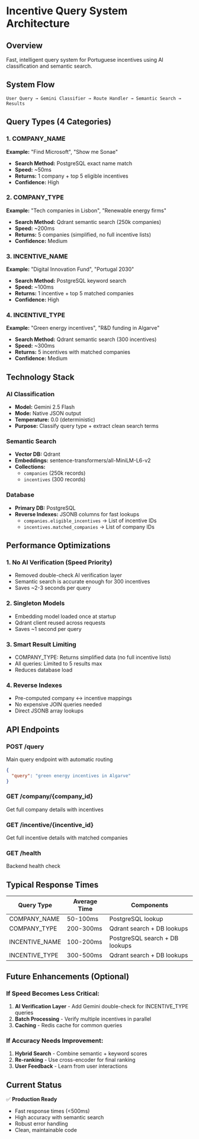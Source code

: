 # Incentive Query System Architecture

## Overview
Fast, intelligent query system for Portuguese incentives using AI classification and semantic search.

## System Flow

```
User Query → Gemini Classifier → Route Handler → Semantic Search → Results
```

## Query Types (4 Categories)

### 1. COMPANY_NAME
**Example:** "Find Microsoft", "Show me Sonae"
- **Search Method:** PostgreSQL exact name match
- **Speed:** ~50ms
- **Returns:** 1 company + top 5 eligible incentives
- **Confidence:** High

### 2. COMPANY_TYPE  
**Example:** "Tech companies in Lisbon", "Renewable energy firms"
- **Search Method:** Qdrant semantic search (250k companies)
- **Speed:** ~200ms
- **Returns:** 5 companies (simplified, no full incentive lists)
- **Confidence:** Medium

### 3. INCENTIVE_NAME
**Example:** "Digital Innovation Fund", "Portugal 2030"
- **Search Method:** PostgreSQL keyword search
- **Speed:** ~100ms
- **Returns:** 1 incentive + top 5 matched companies
- **Confidence:** High

### 4. INCENTIVE_TYPE
**Example:** "Green energy incentives", "R&D funding in Algarve"
- **Search Method:** Qdrant semantic search (300 incentives)
- **Speed:** ~300ms
- **Returns:** 5 incentives with matched companies
- **Confidence:** Medium

## Technology Stack

### AI Classification
- **Model:** Gemini 2.5 Flash
- **Mode:** Native JSON output
- **Temperature:** 0.0 (deterministic)
- **Purpose:** Classify query type + extract clean search terms

### Semantic Search
- **Vector DB:** Qdrant
- **Embeddings:** sentence-transformers/all-MiniLM-L6-v2
- **Collections:**
  - `companies` (250k records)
  - `incentives` (300 records)

### Database
- **Primary DB:** PostgreSQL
- **Reverse Indexes:** JSONB columns for fast lookups
  - `companies.eligible_incentives` → List of incentive IDs
  - `incentives.matched_companies` → List of company IDs

## Performance Optimizations

### 1. No AI Verification (Speed Priority)
- Removed double-check AI verification layer
- Semantic search is accurate enough for 300 incentives
- Saves ~2-3 seconds per query

### 2. Singleton Models
- Embedding model loaded once at startup
- Qdrant client reused across requests
- Saves ~1 second per query

### 3. Smart Result Limiting
- COMPANY_TYPE: Returns simplified data (no full incentive lists)
- All queries: Limited to 5 results max
- Reduces database load

### 4. Reverse Indexes
- Pre-computed company ↔ incentive mappings
- No expensive JOIN queries needed
- Direct JSONB array lookups

## API Endpoints

### POST /query
Main query endpoint with automatic routing
```json
{
  "query": "green energy incentives in Algarve"
}
```

### GET /company/{company_id}
Get full company details with incentives

### GET /incentive/{incentive_id}
Get full incentive details with matched companies

### GET /health
Backend health check

## Typical Response Times

| Query Type | Average Time | Components |
|------------|--------------|------------|
| COMPANY_NAME | 50-100ms | PostgreSQL lookup |
| COMPANY_TYPE | 200-300ms | Qdrant search + DB lookups |
| INCENTIVE_NAME | 100-200ms | PostgreSQL search + DB lookups |
| INCENTIVE_TYPE | 300-500ms | Qdrant search + DB lookups |

## Future Enhancements (Optional)

### If Speed Becomes Less Critical:
1. **AI Verification Layer** - Add Gemini double-check for INCENTIVE_TYPE queries
2. **Batch Processing** - Verify multiple incentives in parallel
3. **Caching** - Redis cache for common queries

### If Accuracy Needs Improvement:
1. **Hybrid Search** - Combine semantic + keyword scores
2. **Re-ranking** - Use cross-encoder for final ranking
3. **User Feedback** - Learn from user interactions

## Current Status
✅ **Production Ready**
- Fast response times (<500ms)
- High accuracy with semantic search
- Robust error handling
- Clean, maintainable code
